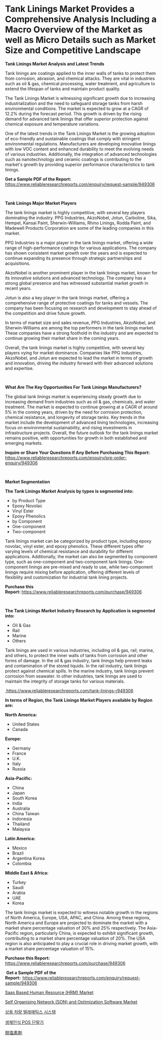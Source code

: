 <p><h1>Tank Linings Market Provides a Comprehensive Analysis Including a Macro Overview of the Market as well as Micro Details such as Market Size and Competitive Landscape</h1></p><p><strong>Tank Linings Market Analysis and Latest Trends</strong></p>
<p><p>Tank linings are coatings applied to the inner walls of tanks to protect them from corrosion, abrasion, and chemical attacks. They are vital in industries such as oil & gas, chemical processing, water treatment, and agriculture to extend the lifespan of tanks and maintain product quality.</p><p>The Tank Linings Market is witnessing significant growth due to increasing industrialization and the need to safeguard storage tanks from harsh environmental conditions. The market is expected to grow at a CAGR of 12.2% during the forecast period. This growth is driven by the rising demand for advanced tank linings that offer superior protection against chemical exposure and temperature variations.</p><p>One of the latest trends in the Tank Linings Market is the growing adoption of eco-friendly and sustainable coatings that comply with stringent environmental regulations. Manufacturers are developing innovative linings with low VOC content and enhanced durability to meet the evolving needs of various industries. Additionally, the integration of advanced technologies such as nanotechnology and ceramic coatings is contributing to the market's growth by providing superior performance characteristics to tank linings.</p></p>
<p><strong>Get a Sample PDF of the Report:&nbsp;</strong> <a href="https://www.reliableresearchreports.com/enquiry/request-sample/949306">https://www.reliableresearchreports.com/enquiry/request-sample/949306</a></p>
<p>&nbsp;</p>
<p><strong>Tank Linings Major Market Players</strong></p>
<p><p>The tank linings market is highly competitive, with several key players dominating the industry. PPG Industries, AkzoNobel, Jotun, Carboline, Sika, Hempel, Kansai Paint, Sherwin-Williams, Rhino Linings, Rodda Paint, and Madewell Products Corporation are some of the leading companies in this market.</p><p>PPG Industries is a major player in the tank linings market, offering a wide range of high-performance coatings for various applications. The company has shown consistent market growth over the years and is expected to continue expanding its presence through strategic partnerships and acquisitions.</p><p>AkzoNobel is another prominent player in the tank linings market, known for its innovative solutions and advanced technology. The company has a strong global presence and has witnessed substantial market growth in recent years.</p><p>Jotun is also a key player in the tank linings market, offering a comprehensive range of protective coatings for tanks and vessels. The company has been focusing on research and development to stay ahead of the competition and drive future growth.</p><p>In terms of market size and sales revenue, PPG Industries, AkzoNobel, and Sherwin-Williams are among the top performers in the tank linings market. These companies have a strong foothold in the industry and are expected to continue growing their market share in the coming years.</p><p>Overall, the tank linings market is highly competitive, with several key players vying for market dominance. Companies like PPG Industries, AkzoNobel, and Jotun are expected to lead the market in terms of growth and innovation, driving the industry forward with their advanced solutions and expertise.</p></p>
<p>&nbsp;</p>
<p><strong>What Are The Key Opportunities For Tank Linings Manufacturers?</strong></p>
<p><p>The global tank linings market is experiencing steady growth due to increasing demand from industries such as oil & gas, chemicals, and water treatment. The market is expected to continue growing at a CAGR of around 5% in the coming years, driven by the need for corrosion protection, chemical resistance, and longevity of storage tanks. Key trends in the market include the development of advanced lining technologies, increasing focus on environmental sustainability, and rising investments in infrastructure projects. Overall, the future outlook for the tank linings market remains positive, with opportunities for growth in both established and emerging markets.</p></p>
<p><strong>Inquire or Share Your Questions If Any Before Purchasing This Report:</strong> <a href="https://www.reliableresearchreports.com/enquiry/pre-order-enquiry/949306">https://www.reliableresearchreports.com/enquiry/pre-order-enquiry/949306</a></p>
<p>&nbsp;</p>
<p><strong>Market Segmentation</strong></p>
<p><strong>The Tank Linings Market Analysis by types is segmented into:</strong></p>
<p><ul><li>by Product Type</li><li>Epoxy Novolac</li><li>Vinyl Ester</li><li>Epoxy Phenolics</li><li>by Component</li><li>One-component</li><li>Two-component</li></ul></p>
<p><p>Tank linings market can be categorized by product type, including epoxy novolac, vinyl ester, and epoxy phenolics. These different types offer varying levels of chemical resistance and durability for different applications. Additionally, the market can also be segmented by component type, such as one-component and two-component tank linings. One-component linings are pre-mixed and ready to use, while two-component linings require mixing before application, offering different levels of flexibility and customization for industrial tank lining projects.</p></p>
<p><strong>Purchase this Report:&nbsp;</strong><a href="https://www.reliableresearchreports.com/purchase/949306">https://www.reliableresearchreports.com/purchase/949306</a></p>
<p>&nbsp;</p>
<p><strong>The Tank Linings Market Industry Research by Application is segmented into:</strong></p>
<p><ul><li>Oil & Gas</li><li>Rail</li><li>Marine</li><li>Others</li></ul></p>
<p><p>Tank linings are used in various industries, including oil & gas, rail, marine, and others, to protect the inner walls of tanks from corrosion and other forms of damage. In the oil & gas industry, tank linings help prevent leaks and contamination of the stored liquids. In the rail industry, tank linings protect against chemical spills. In the marine industry, tank linings prevent corrosion from seawater. In other industries, tank linings are used to maintain the integrity of storage tanks for various materials.</p></p>
<p><a href="https://www.reliableresearchreports.com/tank-linings-r949306">&nbsp;https://www.reliableresearchreports.com/tank-linings-r949306</a></p>
<p><strong>In terms of Region, the Tank Linings Market Players available by Region are:</strong></p>
<p>
    <p> <strong> North America: </strong>
        <ul>
            <li>United States</li>
            <li>Canada</li>
        </ul>
        </p> 
    <p> <strong> Europe: </strong>
        <ul>
            <li>Germany</li>
            <li>France</li>
            <li>U.K.</li>
            <li>Italy</li>
            <li>Russia</li>
        </ul>
        </p> 
    <p> <strong> Asia-Pacific: </strong>
        <ul>
            <li>China</li>
            <li>Japan</li>
            <li>South Korea</li>
            <li>India</li>
            <li>Australia</li>
            <li>China Taiwan</li>
            <li>Indonesia</li>
            <li>Thailand</li>
            <li>Malaysia</li>
        </ul>
        </p> 
    <p> <strong> Latin America: </strong>
        <ul>
            <li>Mexico</li>
            <li>Brazil</li>
            <li>Argentina Korea</li>
            <li>Colombia</li>
        </ul>
        </p> 
    <p> <strong> Middle East & Africa: </strong>
        <ul>
            <li>Turkey</li>
            <li>Saudi</li>
            <li>Arabia</li>
            <li>UAE</li>
            <li>Korea</li>
        </ul>
    </p>
    </p>
<p><p>The tank linings market is expected to witness notable growth in the regions of North America, Europe, USA, APAC, and China. Among these regions, North America and Europe are projected to dominate the market with a market share percentage valuation of 30% and 25% respectively. The Asia-Pacific region, particularly China, is expected to exhibit significant growth, contributing to a market share percentage valuation of 20%. The USA region is also anticipated to play a crucial role in driving market growth, with a market share percentage valuation of 15%.</p></p>
<p><strong>Purchase this Report: </strong><a href="https://www.reliableresearchreports.com/purchase/949306">https://www.reliableresearchreports.com/purchase/949306</a></p>
<p>&nbsp;<strong>Get a Sample PDF of the Report:&nbsp;&nbsp;</strong><a href="https://www.reliableresearchreports.com/enquiry/request-sample/949306">https://www.reliableresearchreports.com/enquiry/request-sample/949306</a></p>
<p><strong></strong></p>
<p><p><a href="https://github.com/setiawananhar13/Market-Research-Report-List-1/blob/main/saas-based-human-resource-hrm-market.md">Saas Based Human Resource (HRM) Market</a></p><p><a href="https://github.com/sahltyb2/Market-Research-Report-List-1/blob/main/self-organising-network-son-and-optimization-software-market.md">Self Organising Network (SON) and Optimization Software Market</a></p><p><a href="https://medium.com/@sybleferry/%EC%83%81%EC%9A%A9-%EC%B0%A8%EB%9F%89-%ED%85%94%EB%A0%88%EB%A7%A4%ED%8B%B1-%EC%8B%9C%EC%8A%A4%ED%85%9C-%EC%8B%9C%EC%9E%A5-%ED%86%B5%EC%B0%B0-%EC%8B%9C%EC%9E%A5-%ED%8A%B8%EB%A0%8C%EB%93%9C-%EC%84%B1%EC%9E%A5-2024%EB%85%84%EB%B6%80%ED%84%B0-2031%EB%85%84%EA%B9%8C%EC%A7%80-%EC%98%88%EC%83%81%EB%90%9C-%EA%B2%83-d7f32009fc35">상용 차량 텔레매틱스 시스템</a></p><p><a href="https://medium.com/@estelwisozk1/%EC%83%9D%EC%B2%B4-%EC%9D%B8%EC%8B%9D-%EA%B2%B0%EC%A0%9C-%EB%8B%A8%EB%A7%90%EA%B8%B0-%EC%8B%9C%EC%9E%A5-%EB%8F%99%ED%96%A5-%EB%B0%8F-%EC%8B%9C%EC%9E%A5-%EB%B6%84%EC%84%9D%EC%9D%80-2024%EB%85%84%EB%B6%80%ED%84%B0-2031%EB%85%84%EA%B9%8C%EC%A7%80-%EC%98%88%EC%B8%A1%EB%90%A9%EB%8B%88%EB%8B%A4-0f1edfd9e851">생체인식 POS 단말기</a></p><p><a href="https://medium.com/@matteills7854/%E6%AC%A1%E3%81%AE%E6%96%87%E7%AB%A0%E3%82%92%E6%97%A5%E6%9C%AC%E8%AA%9E%E3%81%AB%E7%BF%BB%E8%A8%B3%E3%81%97%E3%81%A6%E3%81%8F%E3%81%A0%E3%81%95%E3%81%84-2024%E5%B9%B4%E3%81%8B%E3%82%892031%E5%B9%B4%E3%81%BE%E3%81%A7%E3%81%AE%E6%9C%9F%E9%96%93%E3%81%AB%E4%BA%88%E6%B8%AC%E3%81%95%E3%82%8C%E3%82%8B%E8%84%B1%E5%A1%A9%E5%89%A4%E5%B8%82%E5%A0%B4%E5%88%86%E6%9E%90%E3%81%A8%E3%82%B5%E3%82%A4%E3%82%BA-7f675fdb1933">脱塩素剤</a></p></p>